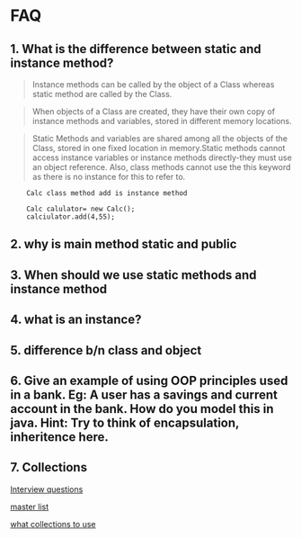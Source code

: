 # FAQ #

## 1. What is the difference between static and instance method? ##
> Instance methods can be called by the object of a Class whereas static method are called by the Class.

> When objects of a Class are created, they have their own copy of instance methods and variables, stored in different memory locations.

> Static Methods and variables are shared among all the objects of the Class, stored in one fixed location in memory.Static methods cannot access instance variables or instance methods directly-they must use an object reference. Also, class methods cannot use the this keyword as there is no instance for this to refer to.

```
    Calc class method add is instance method

    Calc calulator= new Calc();
    calciulator.add(4,55);
```

## 2. why is main method static and public ##

## 3. When should we use static methods and instance method ##

## 4. what is an instance? ##


## 5. difference b/n class and object ##
## 6. Give an example of using OOP principles used in a bank. Eg: A user has a savings and current account in the bank. How do you model this in java. Hint: Try to think of encapsulation, inheritence here. ##

## 7. Collections ##
[Interview questions](http://www.allapplabs.com/interview_questions/java_collection_interview_questions.htm)

[master list](http://www.techinterviews.com/master-list-of-java-interview-questions)

[what collections to use](http://www.javapractices.com/topic/TopicAction.do;jsessionid=0B2FC0D84B0F9435FEF7762D0A58D6C8?Id=65)